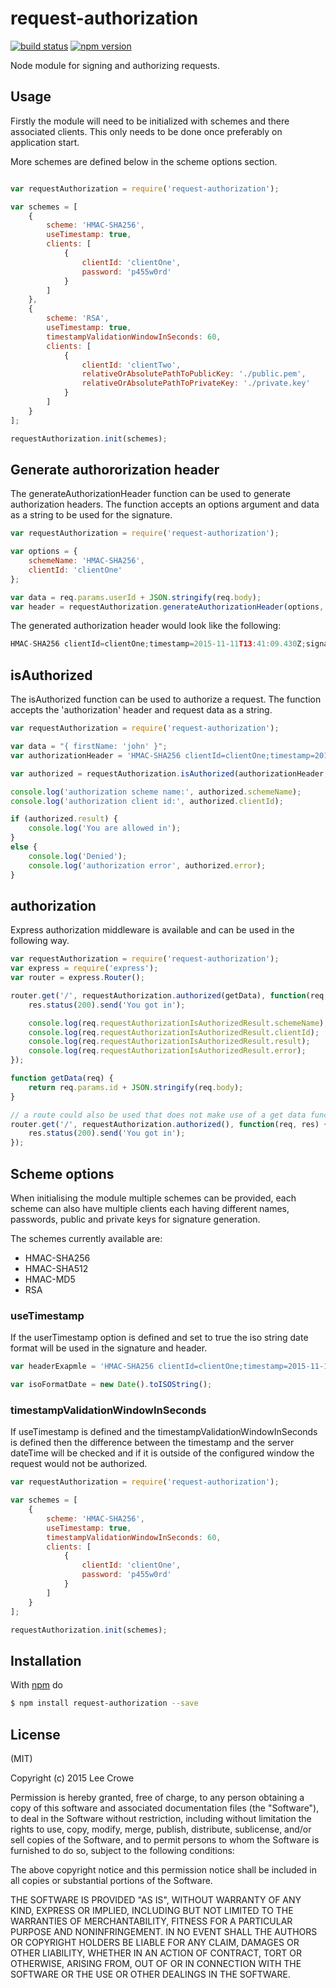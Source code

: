 # request-authorization

[![build status](https://travis-ci.org/croweman/request-authorization.svg)](https://travis-ci.org/croweman/request-authorization) [![npm version](https://badge.fury.io/js/request-authorization.svg)](https://www.npmjs.com/package/request-authorization)


Node module for signing and authorizing requests.

## Usage

Firstly the module will need to be initialized with schemes and there associated clients.  This only needs to be done once preferably on application start.

More schemes are defined below in the scheme options section.

```js

var requestAuthorization = require('request-authorization');

var schemes = [
    {
        scheme: 'HMAC-SHA256',
        useTimestamp: true,
        clients: [
            {
                clientId: 'clientOne',
                password: 'p455w0rd'
            }
        ]
    },
    {
        scheme: 'RSA',
        useTimestamp: true,
        timestampValidationWindowInSeconds: 60,
        clients: [
            {
                clientId: 'clientTwo',
                relativeOrAbsolutePathToPublicKey: './public.pem',
                relativeOrAbsolutePathToPrivateKey: './private.key'
            }
        ]
    }
];

requestAuthorization.init(schemes);

```

## Generate authororization header

The generateAuthorizationHeader function can be used to generate authorization headers.  The function accepts an options argument and data as a string to be used for the signature.

```js
var requestAuthorization = require('request-authorization');

var options = {
    schemeName: 'HMAC-SHA256',
    clientId: 'clientOne'
};

var data = req.params.userId + JSON.stringify(req.body);
var header = requestAuthorization.generateAuthorizationHeader(options, data);
```

The generated authorization header would look like the following:

```js
HMAC-SHA256 clientId=clientOne;timestamp=2015-11-11T13:41:09.430Z;signature=cCqTvX6CZDv1N00QUP1lsvzSO6SFawQHz1bTHCeBnyA=
```

## isAuthorized

The isAuthorized function can be used to authorize a request.  The function accepts the 'authorization' header and request data as a string.

```js
var requestAuthorization = require('request-authorization');

var data = "{ firstName: 'john' }";
var authorizationHeader = 'HMAC-SHA256 clientId=clientOne;timestamp=2015-11-05T12:12:35.675Z;signature=8+OIZQiZBqdBx5CGzVyMMfNhXPbhz2szJX2WqWrun5U=';

var authorized = requestAuthorization.isAuthorized(authorizationHeader, data);

console.log('authorization scheme name:', authorized.schemeName);
console.log('authorization client id:', authorized.clientId);

if (authorized.result) {
    console.log('You are allowed in');
}
else {
    console.log('Denied');
    console.log('authorization error', authorized.error);
}
```
## authorization

Express authorization middleware is available and can be used in the following way.

```js
var requestAuthorization = require('request-authorization');
var express = require('express');
var router = express.Router();

router.get('/', requestAuthorization.authorized(getData), function(req, res) {
	res.status(200).send('You got in');

	console.log(req.requestAuthorizationIsAuthorizedResult.schemeName);
	console.log(req.requestAuthorizationIsAuthorizedResult.clientId);
	console.log(req.requestAuthorizationIsAuthorizedResult.result);
	console.log(req.requestAuthorizationIsAuthorizedResult.error);
});

function getData(req) {
    return req.params.id + JSON.stringify(req.body);
}

// a route could also be used that does not make use of a get data function
router.get('/', requestAuthorization.authorized(), function(req, res) {
	res.status(200).send('You got in');
});
```

## Scheme options

When initialising the module multiple schemes can be provided, each scheme can also have multiple clients each having different names, passwords, public and private keys for  signature generation.

The schemes currently available are:

- HMAC-SHA256
- HMAC-SHA512
- HMAC-MD5
- RSA

### useTimestamp

If the userTimestamp option is defined and set to true the iso string date format will be used in the signature and header.

```js
var headerExapmle = 'HMAC-SHA256 clientId=clientOne;timestamp=2015-11-11T13:41:09.430Z;signature=cCqTvX6CZDv1N00QUP1lsvzSO6SFawQHz1bTHCeBnyA='

var isoFormatDate = new Date().toISOString();
```

### timestampValidationWindowInSeconds

If useTimestamp is defined and the timestampValidationWindowInSeconds is defined then the difference between the timestamp and the server dateTime will be checked and if it is outside of the configured window the request would not be authorized.

```js
var requestAuthorization = require('request-authorization');

var schemes = [
    {
        scheme: 'HMAC-SHA256',
        useTimestamp: true,
        timestampValidationWindowInSeconds: 60,
        clients: [
            {
                clientId: 'clientOne',
                password: 'p455w0rd'
            }
        ]
    }
];

requestAuthorization.init(schemes);
```

## Installation

With [npm](http://npmjs.org) do

```bash
$ npm install request-authorization --save
```

## License

(MIT)

Copyright (c) 2015 Lee Crowe

Permission is hereby granted, free of charge, to any person obtaining a copy of
this software and associated documentation files (the "Software"), to deal in
the Software without restriction, including without limitation the rights to
use, copy, modify, merge, publish, distribute, sublicense, and/or sell copies
of the Software, and to permit persons to whom the Software is furnished to do
so, subject to the following conditions:

The above copyright notice and this permission notice shall be included in all
copies or substantial portions of the Software.

THE SOFTWARE IS PROVIDED "AS IS", WITHOUT WARRANTY OF ANY KIND, EXPRESS OR
IMPLIED, INCLUDING BUT NOT LIMITED TO THE WARRANTIES OF MERCHANTABILITY,
FITNESS FOR A PARTICULAR PURPOSE AND NONINFRINGEMENT. IN NO EVENT SHALL THE
AUTHORS OR COPYRIGHT HOLDERS BE LIABLE FOR ANY CLAIM, DAMAGES OR OTHER
LIABILITY, WHETHER IN AN ACTION OF CONTRACT, TORT OR OTHERWISE, ARISING FROM,
OUT OF OR IN CONNECTION WITH THE SOFTWARE OR THE USE OR OTHER DEALINGS IN THE
SOFTWARE.
